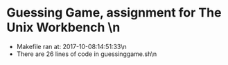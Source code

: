 # Guessing Game, assignment for The Unix Workbench \n
* Makefile ran at: 2017-10-08:14:51:33\n
* There are 26 lines of code in guessinggame.sh\n
